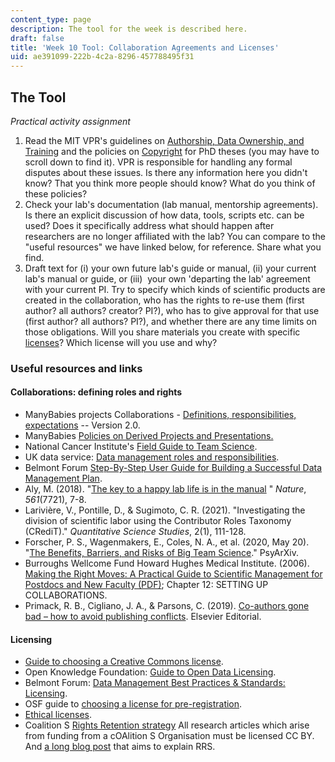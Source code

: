 ```yaml
---
content_type: page
description: The tool for the week is described here.
draft: false
title: 'Week 10 Tool: Collaboration Agreements and Licenses'
uid: ae391099-222b-4c2a-8296-457788495f31
---
```

## The Tool

*Practical activity assignment*

1. Read the MIT VPR's guidelines on [Authorship, Data Ownership, and Training](https://research.mit.edu/integrity-and-compliance/research-misconduct/best-practices-preventing-research-misconduct) and the policies on [Copyright](https://libraries.mit.edu/distinctive-collections/thesis-specs/#copyright) for PhD theses (you may have to scroll down to find it). VPR is responsible for handling any formal disputes about these issues. Is there any information here you didn't know? That you think more people should know? What do you think of these policies?
2. Check your lab's documentation (lab manual, mentorship agreements). Is there an explicit discussion of how data, tools, scripts etc. can be used? Does it specifically address what should happen after researchers are no longer affiliated with the lab? You can compare to the "useful resources" we have linked below, for reference. Share what you find. 
3. Draft text for (i) your own future lab's guide or manual, (ii) your current lab's manual or guide, or (iii)  your own 'departing the lab' agreement with your current PI. Try to specify which kinds of scientific products are created in the collaboration, who has the rights to re-use them (first author? all authors? creator? PI?), who has to give approval for that use (first author? all authors? PI?), and whether there are any time limits on those obligations. Will you share materials you create with specific [licenses](https://creativecommons.org/about/cclicenses/)? Which license will you use and why?

### Useful resources and links

#### Collaborations: defining roles and rights

- ManyBabies projects Collaborations - [Definitions, responsibilities, expectations](https://canvas.mit.edu/courses/16735/files/2628372?wrap=1) -- Version 2.0.
- ManyBabies [Policies on Derived Projects and Presentations.](https://manybabies.github.io/derived_presentations/)
- National Cancer Institute's [Field Guide to Team Science](https://www.cancer.gov/about-nci/organization/crs/research-initiatives/team-science-field-guide/collaboration-team-science-guide.pdf).
- UK data service: [Data management roles and responsibilities](https://ukdataservice.ac.uk/learning-hub/research-data-management/plan-to-share/roles-and-responsibilities/). 
- Belmont Forum [Step-By-Step User Guide for Building a Successful Data Management Plan](https://bfe-inf.github.io/toolkit/ddomp.html).
- Aly, M. (2018). "[The key to a happy lab life is in the manual](https://www.nature.com/articles/d41586-018-06167-w) " *Nature*, *561*(7721), 7-8.
- Larivière, V., Pontille, D., & Sugimoto, C. R. (2021). "Investigating the division of scientific labor using the Contributor Roles Taxonomy (CRediT)." *Quantitative Science Studies*, 2(1), 111-128.
- Forscher, P. S., Wagenmakers, E., Coles, N. A., et al. (2020, May 20). "[The Benefits, Barriers, and Risks of Big Team Science](https://psyarxiv.com/2mdxh)." PsyArXiv.
- Burroughs Wellcome Fund Howard Hughes Medical Institute. (2006). [Making the Right Moves: A Practical Guide to Scientific Management for Postdocs and New Faculty (PDF)](https://www.hhmi.org/sites/default/files/2023-10/making-the-right-moves-second-edition.pdf); Chapter 12: SETTING UP COLLABORATIONS.
- Primack, R. B., Cigliano, J. A., & Parsons, C. (2019). [Co-authors gone bad – how to avoid publishing conflicts](https://www.elsevier.com/connect/co-authors-gone-bad-how-to-avoid-publishing-conflicts). Elsevier Editorial.

#### Licensing

- [Guide to choosing a Creative Commons license](https://chooser-beta.creativecommons.org/).
- Open Knowledge Foundation: [Guide to Open Data Licensing](https://opendefinition.org/guide/data/).
- Belmont Forum: [Data Management Best Practices & Standards: Licensing](https://bfe-inf.github.io/toolkit/bp&s-licensing.html).
- OSF guide to [choosing a license for pre-registration](https://help.osf.io/article/148-licensing).
- [Ethical licenses](https://ethicalsource.dev/licenses/).
- Coalition S [Rights Retention strategy](https://www.coalition-s.org/rights-retention-strategy/) All research articles which arise from funding from a cOAlition S Organisation must be licensed CC BY. And [a long blog post](https://scholarlykitchen.sspnet.org/2021/02/17/rights-retention-strategy/) that aims to explain RRS.